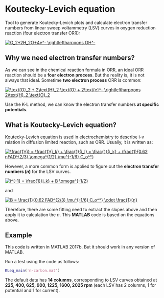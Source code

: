 # Koutecky-Levich equation
Tool to generate Koutecky-Levich plots and calculate electron transfer numbers from linear sweep voltammetry (LSV) curves in oxygen reduction reaction (four electron transfer ORR): 

<a href="https://www.codecogs.com/eqnedit.php?latex=O_2&plus;2H_2O&plus;4e^-&space;\rightleftharpoons&space;OH^-" target="_blank"><img src="https://latex.codecogs.com/gif.latex?O_2&plus;2H_2O&plus;4e^-&space;\rightleftharpoons&space;OH^-" title="O_2+2H_2O+4e^- \rightleftharpoons OH^-" /></a>

## Why we need electron transfer numbers?

As we can see in the chemical reaction formula in ORR, an ideal ORR reaction should be a **four electron process**. But the reality is, it is not always that ideal. Sometime **two electron process** ORR is common: 

<a href="https://www.codecogs.com/eqnedit.php?latex=\text{O}_2&space;&plus;&space;2\text{H}_2&space;\text{O}&space;&plus;&space;2\text{e}^-&space;\rightleftharpoons&space;2\text{H}_2&space;\text{O}_2" target="_blank"><img src="https://latex.codecogs.com/gif.latex?\text{O}_2&space;&plus;&space;2\text{H}_2&space;\text{O}&space;&plus;&space;2\text{e}^-&space;\rightleftharpoons&space;2\text{H}_2&space;\text{O}_2" title="\text{O}_2 + 2\text{H}_2 \text{O} + 2\text{e}^- \rightleftharpoons 2\text{H}_2 \text{O}_2" /></a>

Use the K-L method, we can know the electron transfer numbers **at specific potentials**. 

## What is Koutecky-Levich equation?

Koutecky-Levich equation is used in electrochemistry to describe i-v relation in diffusion limited reaction, such as ORR. Usually, it is written as: 

<a href="https://www.codecogs.com/eqnedit.php?latex=\frac{1}{i}&space;=&space;\frac{1}{i_k}&space;&plus;&space;\frac{1}{i_l}&space;=&space;\frac{1}{i_k}&space;&plus;&space;\frac{1}{0.62&space;nFAD^{2/3}&space;\omega^{1/2}&space;\mu^{-1/6}&space;C_o^*}" target="_blank"><img src="https://latex.codecogs.com/gif.latex?\frac{1}{i}&space;=&space;\frac{1}{i_k}&space;&plus;&space;\frac{1}{i_l}&space;=&space;\frac{1}{i_k}&space;&plus;&space;\frac{1}{0.62&space;nFAD^{2/3}&space;\omega^{1/2}&space;\mu^{-1/6}&space;C_o^*}" title="\frac{1}{i} = \frac{1}{i_k} + \frac{1}{i_l} = \frac{1}{i_k} + \frac{1}{0.62 nFAD^{2/3} \omega^{1/2} \mu^{-1/6} C_o^*}" /></a>

However, a more common form is applied to figure out the **electron transfer numbers (*n*)** for the LSV curves. 

<a href="https://www.codecogs.com/eqnedit.php?latex=i^{-1}&space;=&space;\frac{1}{i_k}&space;&plus;&space;B&space;\omega^{-1/2}" target="_blank"><img src="https://latex.codecogs.com/gif.latex?i^{-1}&space;=&space;\frac{1}{i_k}&space;&plus;&space;B&space;\omega^{-1/2}" title="i^{-1} = \frac{1}{i_k} + B \omega^{-1/2}" /></a>

and

<a href="https://www.codecogs.com/eqnedit.php?latex=B&space;=&space;\frac{1}{0.62&space;FAD^{2/3}&space;\mu^{-1/6}&space;C_o^*}&space;\cdot&space;\frac{1}{n}" target="_blank"><img src="https://latex.codecogs.com/gif.latex?B&space;=&space;\frac{1}{0.62&space;FAD^{2/3}&space;\mu^{-1/6}&space;C_o^*}&space;\cdot&space;\frac{1}{n}" title="B = \frac{1}{0.62 FAD^{2/3} \mu^{-1/6} C_o^*} \cdot \frac{1}{n}" /></a>

Therefore, there are some fitting need to extract the slopes above and then apply it to calculation the *n*. This **MATLAB** code is based on the equations above. 

## Example

This code is written in MATLAB 2017b. But it should work in any version of MATLAB. 

Run a test using the code as follows: 

```matlab
KLeq_main('n-carbon.mat')
```

The default data has **14 columns**, corresponding to LSV curves obtained at **225, 400, 625, 900, 1225, 1600, 2025 rpm** (each LSV has 2 columns, 1 for potential and 1 for current).  
